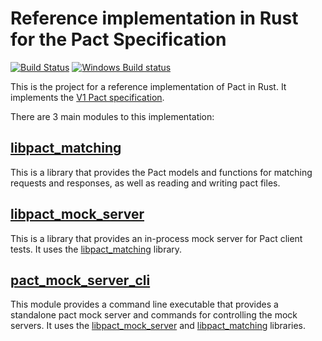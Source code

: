 # Reference implementation in Rust for the Pact Specification

[![Build Status](https://travis-ci.org/pact-foundation/pact-reference.svg?branch=master)](https://travis-ci.org/pact-foundation/pact-reference) [![Windows Build status](https://ci.appveyor.com/api/projects/status/bqlb7ny924lsu6yi?svg=true)](https://ci.appveyor.com/project/MichelBoudreau/pact-reference)

This is the project for a reference implementation of Pact in Rust. It implements the [V1 Pact specification](https://github.com/pact-foundation/pact-specification/tree/version-1).

There are 3 main modules to this implementation:

## [libpact_matching](libpact_matching)

This is a library that provides the Pact models and functions for matching requests and responses, as well as reading
and writing pact files.

## [libpact_mock_server](libpact_mock_server)

This is a library that provides an in-process mock server for Pact client tests. It uses the [libpact_matching](libpact_matching)
library.

## [pact_mock_server_cli](pact_mock_server_cli)

This module provides a command line executable that provides a standalone pact mock server and commands for controlling
the mock servers. It uses the [libpact_mock_server](libpact_mock_server) and [libpact_matching](libpact_matching)
libraries.

